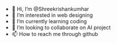 - 👋 Hi, I’m @Shreekrishankumhar
- 👀 I’m interested in web designing
- 🌱 I’m currently learning coding
- 💞️ I’m looking to collaborate on AI project
- 📫 How to reach me through github

<!---
Shreekrishankumhar/Shreekrishankumhar is a ✨ special ✨ repository because its `README.md` (this file) appears on your GitHub profile.
You can click the Preview link to take a look at your changes.
--->
